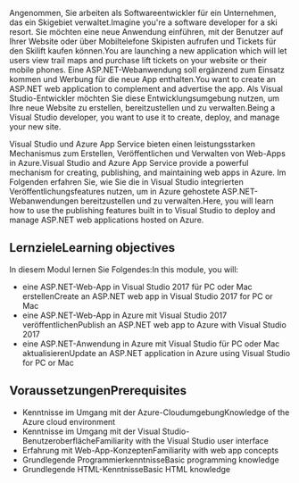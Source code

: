 <span data-ttu-id="81fd2-101">Angenommen, Sie arbeiten als Softwareentwickler für ein Unternehmen, das ein Skigebiet verwaltet.</span><span class="sxs-lookup"><span data-stu-id="81fd2-101">Imagine you're a software developer for a ski resort.</span></span> <span data-ttu-id="81fd2-102">Sie möchten eine neue Anwendung einführen, mit der Benutzer auf Ihrer Website oder über Mobiltelefone Skipisten aufrufen und Tickets für den Skilift kaufen können.</span><span class="sxs-lookup"><span data-stu-id="81fd2-102">You are launching a new application which will let users view trail maps and purchase lift tickets on your website or their mobile phones.</span></span> <span data-ttu-id="81fd2-103">Eine ASP.NET-Webanwendung soll ergänzend zum Einsatz kommen und Werbung für die neue App enthalten.</span><span class="sxs-lookup"><span data-stu-id="81fd2-103">You want to create an ASP.NET web application to complement and advertise the app.</span></span> <span data-ttu-id="81fd2-104">Als Visual Studio-Entwickler möchten Sie diese Entwicklungsumgebung nutzen, um Ihre neue Website zu erstellen, bereitzustellen und zu verwalten.</span><span class="sxs-lookup"><span data-stu-id="81fd2-104">Being a Visual Studio developer, you want to use it to create, deploy, and manage your new site.</span></span>

<span data-ttu-id="81fd2-105">Visual Studio und Azure App Service bieten einen leistungsstarken Mechanismus zum Erstellen, Veröffentlichen und Verwalten von Web-Apps in Azure.</span><span class="sxs-lookup"><span data-stu-id="81fd2-105">Visual Studio and Azure App Service provide a powerful mechanism for creating, publishing, and maintaining web apps in Azure.</span></span> <span data-ttu-id="81fd2-106">Im Folgenden erfahren Sie, wie Sie die in Visual Studio integrierten Veröffentlichungsfeatures nutzen, um in Azure gehostete ASP.NET-Webanwendungen bereitzustellen und zu verwalten.</span><span class="sxs-lookup"><span data-stu-id="81fd2-106">Here, you will learn how to use the publishing features built in to Visual Studio to deploy and manage ASP.NET web applications hosted on Azure.</span></span>

## <a name="learning-objectives"></a><span data-ttu-id="81fd2-107">Lernziele</span><span class="sxs-lookup"><span data-stu-id="81fd2-107">Learning objectives</span></span>

<span data-ttu-id="81fd2-108">In diesem Modul lernen Sie Folgendes:</span><span class="sxs-lookup"><span data-stu-id="81fd2-108">In this module, you will:</span></span>

- <span data-ttu-id="81fd2-109">eine ASP.NET-Web-App in Visual Studio 2017 für PC oder Mac erstellen</span><span class="sxs-lookup"><span data-stu-id="81fd2-109">Create an ASP.NET web app in Visual Studio 2017 for PC or Mac</span></span>
- <span data-ttu-id="81fd2-110">eine ASP.NET-Web-App in Azure mit Visual Studio 2017 veröffentlichen</span><span class="sxs-lookup"><span data-stu-id="81fd2-110">Publish an ASP.NET web app to Azure with Visual Studio 2017</span></span>
- <span data-ttu-id="81fd2-111">eine ASP.NET-Anwendung in Azure mit Visual Studio für PC oder Mac aktualisieren</span><span class="sxs-lookup"><span data-stu-id="81fd2-111">Update an ASP.NET application in Azure using Visual Studio for PC or Mac</span></span>

## <a name="prerequisites"></a><span data-ttu-id="81fd2-112">Voraussetzungen</span><span class="sxs-lookup"><span data-stu-id="81fd2-112">Prerequisites</span></span>

- <span data-ttu-id="81fd2-113">Kenntnisse im Umgang mit der Azure-Cloudumgebung</span><span class="sxs-lookup"><span data-stu-id="81fd2-113">Knowledge of the Azure cloud environment</span></span>
- <span data-ttu-id="81fd2-114">Kenntnisse im Umgang mit der Visual Studio-Benutzeroberfläche</span><span class="sxs-lookup"><span data-stu-id="81fd2-114">Familiarity with the Visual Studio user interface</span></span>
- <span data-ttu-id="81fd2-115">Erfahrung mit Web-App-Konzepten</span><span class="sxs-lookup"><span data-stu-id="81fd2-115">Familiarity with web app concepts</span></span>
- <span data-ttu-id="81fd2-116">Grundlegende Programmierkenntnisse</span><span class="sxs-lookup"><span data-stu-id="81fd2-116">Basic programming knowledge</span></span>
- <span data-ttu-id="81fd2-117">Grundlegende HTML-Kenntnisse</span><span class="sxs-lookup"><span data-stu-id="81fd2-117">Basic HTML knowledge</span></span>
